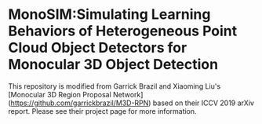 # MonoSIM:Simulating Learning Behaviors of Heterogeneous Point Cloud Object Detectors for Monocular 3D Object Detection

This repository is modified from Garrick Brazil and Xiaoming Liu's [Monocular 3D Region Proposal Network] (https://github.com/garrickbrazil/M3D-RPN) based on their ICCV 2019 arXiv report. Please see their project page for more information. 
